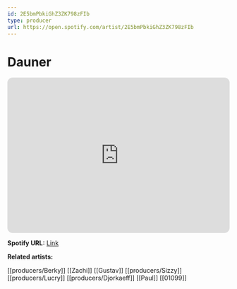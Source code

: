 ```yaml
---
id: 2E5bmPbkiGhZ3ZK798zFIb
type: producer
url: https://open.spotify.com/artist/2E5bmPbkiGhZ3ZK798zFIb
---
```

# Dauner

<iframe style="border-radius:12px" src="https://open.spotify.com/embed/artist/2E5bmPbkiGhZ3ZK798zFIb" width="100%" height="352" frameBorder="0" allowfullscreen="" allow="autoplay; clipboard-write; encrypted-media; fullscreen; picture-in-picture" loading="lazy"></iframe>

**Spotify URL:** [Link](https://open.spotify.com/artist/2E5bmPbkiGhZ3ZK798zFIb)

**Related artists:**

[[producers/Berky]]
[[Zachi]]
[[Gustav]]
[[producers/Sizzy]]
[[producers/Lucry]]
[[producers/Djorkaeff]]
[[Paul]]
[[01099]]
